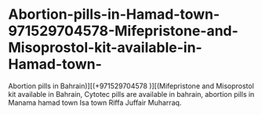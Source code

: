 # Abortion-pills-in-Hamad-town-971529704578-Mifepristone-and-Misoprostol-kit-available-in-Hamad-town-
Abortion pills in Bahrain)][(+971529704578 )][(Mifepristone and Misoprostol kit available in Bahrain, Cytotec pills are available in bahrain, abortion pills in Manama hamad town Isa town Riffa Juffair Muharraq.
